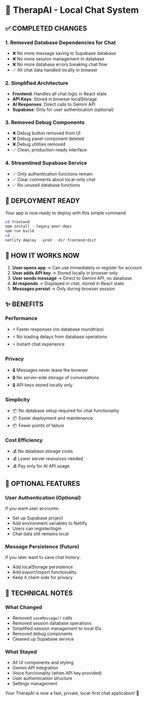 # 🎉 TherapAI - Local Chat System

## ✅ COMPLETED CHANGES

### 1. **Removed Database Dependencies for Chat**
- ❌ No more message saving to Supabase database
- ❌ No more session management in database  
- ❌ No more database errors breaking chat flow
- ✅ All chat data handled locally in browser

### 2. **Simplified Architecture**
- **Frontend**: Handles all chat logic in React state
- **API Keys**: Stored in browser localStorage  
- **AI Responses**: Direct calls to Gemini API
- **Supabase**: Only for user authentication (optional)

### 3. **Removed Debug Components**
- ❌ Debug button removed from UI
- ❌ Debug panel component deleted
- ❌ Debug utilities removed
- ✅ Clean, production-ready interface

### 4. **Streamlined Supabase Service**
- ✅ Only authentication functions remain
- ✅ Clear comments about local-only chat
- ✅ No unused database functions

## 🚀 DEPLOYMENT READY

Your app is now ready to deploy with this simple command:

```powershell
cd frontend
npm install --legacy-peer-deps
npm run build
cd ..
netlify deploy --prod --dir frontend/dist
```

## 🔄 HOW IT WORKS NOW

1. **User opens app** → Can use immediately or register for account
2. **User adds API key** → Stored locally in browser only  
3. **User sends message** → Direct to Gemini API, no database
4. **AI responds** → Displayed in chat, stored in React state
5. **Messages persist** → Only during browser session

## ✨ BENEFITS

### **Performance**
- ⚡ Faster responses (no database roundtrips)
- ⚡ No loading delays from database operations
- ⚡ Instant chat experience

### **Privacy** 
- 🔒 Messages never leave the browser
- 🔒 No server-side storage of conversations
- 🔒 API keys stored locally only

### **Simplicity**
- 📦 No database setup required for chat functionality
- 📦 Easier deployment and maintenance
- 📦 Fewer points of failure

### **Cost Efficiency**
- 💰 No database storage costs
- 💰 Lower server resources needed
- 💰 Pay only for AI API usage

## 🔧 OPTIONAL FEATURES

### **User Authentication (Optional)**
If you want user accounts:
- Set up Supabase project
- Add environment variables to Netlify
- Users can register/login
- Chat data still remains local

### **Message Persistence (Future)**
If you later want to save chat history:
- Add localStorage persistence
- Add export/import functionality  
- Keep it client-side for privacy

## 📝 TECHNICAL NOTES

### **What Changed**
- Removed `saveMessage()` calls
- Removed session database operations
- Simplified session management to local IDs
- Removed debug components
- Cleaned up Supabase service

### **What Stayed**
- All UI components and styling
- Gemini API integration
- Voice functionality (when API key provided)
- User authentication structure
- Settings management

Your TherapAI is now a fast, private, local-first chat application! 🎉

